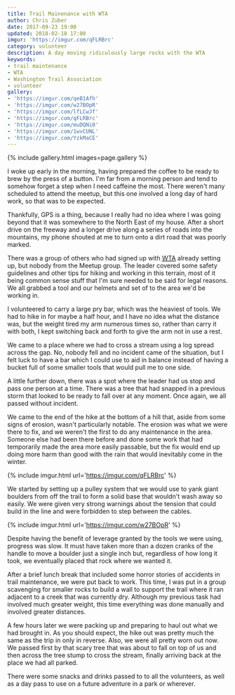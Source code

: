```yaml
---
title: Trail Mainenance with WTA
author: Chris Zuber
date: 2017-09-23 19:00
updated: 2018-02-18 17:00
imgur: 'https://imgur.com/qFLRBrc'
category: volunteer
description: A day moving ridiculously large rocks with the WTA
keywords:
- trail maintenance
- WTA
- Washington Trail Association
- volunteer
gallery:
- 'https://imgur.com/qeB1Afh'
- 'https://imgur.com/w27BOpR'
- 'https://imgur.com/lfLCwJf'
- 'https://imgur.com/qFLRBrc'
- 'https://imgur.com/muDQNi0'
- 'https://imgur.com/1wvCUNL'
- 'https://imgur.com/YzkMaCE'
---
```

{% include gallery.html images=page.gallery %}

I woke up early in the morning, having prepared the coffee to be ready to brew
by the press of a button. I'm far from a morning person and tend to somehow forget
a step when I need caffeine the most. There weren't many scheduled to attend the
meetup, but this one involved a long day of hard work, so that was to be expected.

Thankfully, GPS is a thing, because I really had no idea where I was going beyond
that it was somewhere to the North East of my house. After a short drive on the
freeway and a longer drive along a series of roads into the mountains, my phone
shouted at me to turn onto a dirt road that was poorly marked.

There was a group of others who had signed up with [<abbr title="Washington Trail Association">WTA</abbr>](https://www.wta.org/)
already setting up, but nobody from the Meetup group. The leader covered some safety
guidelines and other tips for hiking and working in this terrain, most of it being
common sense stuff that I'm sure needed to be said for legal reasons. We all grabbed
a tool and our helmets and set of to the area we'd be working in.

I volunteered to carry a large pry bar, which was the heaviest of tools. We had to
hike in for maybe a half hour, and I have no idea what the distance was, but the
weight tired my arm numerous times so, rather than carry it with both, I kept
switching back and forth to give the arm not in use a rest.

We came to a place where we had to cross a stream using a log spread across the
gap. No, nobody fell and no incident came of the situation, but I felt luck to have
a bar which I could use to aid in balance instead of having a bucket full of some
smaller tools that would pull me to one side.

A little further down, there was a spot where the leader had us stop and pass one
person at a time. There was a tree that had snapped in a previous storm that looked
to be ready to fall over at any moment. Once again, we all passed without incident.

We came to the end of the hike at the bottom of a hill that, aside from some signs
of erosion, wasn't particularly notable. The erosion was what we were there to
fix, and we weren't the first to do any maintenance in the area. Someone else
had been there before and done some work that had temporarily made the area more
easily passable, but the fix would end up doing more harm than good with the rain
that would inevitably come in the winter.

{% include imgur.html url='https://imgur.com/qFLRBrc' %}

We started by setting up a pulley system that we would use to yank giant boulders
from off the trail to form a solid base that wouldn't wash away so easily. We were
given very strong warnings about the tension that could build in the line and
were forbidden to step between the cables.

{% include imgur.html url='https://imgur.com/w27BOpR' %}

Despite having the benefit of leverage granted by the tools we were using, progress
was slow. It must have taken more than a dozen cranks of the handle to move a
boulder just a single inch but, regardless of how long it took, we eventually
placed that rock where we wanted it.

After a brief lunch break that included some horror stories of accidents in trail
maintenance, we were put back to work. This time, I was put in a group scavenging
for smaller rocks to build a wall to support the trail where it ran adjacent to
a creek that was currently dry. Although my previous task had involved much greater
weight, this time everything was done manually and involved greater distances.

A few hours later we were packing up and preparing to haul out what we had brought
in. As you should expect, the hike out was pretty much the same as the trip in only
in reverse. Also, we were all pretty worn out now. We passed first by that scary
tree that was about to fall on top of us and then across the tree stump to cross
the stream, finally arriving back at the place we had all parked.

There were some snacks and drinks passed to to all the volunteers, as well as
a day pass to use on a future adventure in a park or wherever.
